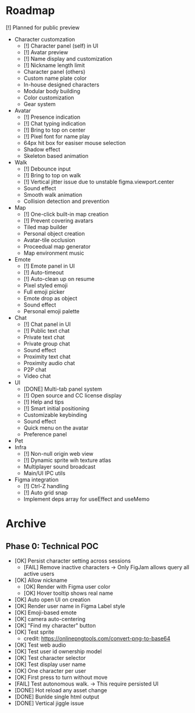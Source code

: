 # Roadmap

[!] Planned for public preview

- Character customzation
  - [!] Character panel (self) in UI
  - [!] Avatar preview
  - [!] Name display and customization
  - [!] Nickname length limit
  - Character panel (others)
  - Custom name plate color
  - In-house designed characters
  - Modular body building
  - Color customization
  - Gear system
- Avatar
  - [!] Presence indication
  - [!] Chat typing indication
  - [!] Bring to top on center
  - [!] Pixel font for name play
  - 64px hit box for easiser mouse selection
  - Shadow effect
  - Skeleton based animation
- Walk
  - [!] Debounce input
  - [!] Bring to top on walk
  - [!] Vertical jitter issue due to unstable figma.viewport.center
  - Sound effect
  - Smooth walk animation
  - Collision detection and prevention
- Map
  - [!] One-click built-in map creation
  - [!] Prevent covering avatars
  - Tiled map builder
  - Personal object creation
  - Avatar-tile occlusion
  - Proceedual map generator
  - Map environment music
- Emote
  - [!] Emote panel in UI
  - [!] Auto-timeout
  - [!] Auto-clean up on resume
  - Pixel styled emoji
  - Full emoji picker
  - Emote drop as object
  - Sound effect
  - Personal emoji palette
- Chat
  - [!] Chat panel in UI
  - [!] Public text chat
  - Private text chat
  - Private group chat
  - Sound effect
  - Proximity text chat
  - Proximity audio chat
  - P2P chat
  - Video chat
- UI
  - [DONE] Multi-tab panel system
  - [!] Open source and CC license display
  - [!] Help and tips
  - [!] Smart initial positioning
  - Customizable keybinding
  - Sound effect
  - Quick menu on the avatar
  - Preference panel
- Pet
- Infra
  - [!] Non-null origin web view
  - [!] Dynamic sprite wih texture atlas
  - Multiplayer sound broadcast
  - Main/UI IPC utils
- Figma integration
  - [!] Ctrl-Z handling
  - [!] Auto grid snap
  - Implement deps array for useEffect and useMemo

# Archive

## Phase 0: Technical POC

- [OK] Persist character setting across sessions
  - [FAIL] Remove inactive characters -> Only FigJam allows query all active users
- [OK] Allow nickname
  - [OK] Render with Figma user color
  - [OK] Hover tooltip shows real name
- [OK] Auto open UI on creation
- [OK] Render user name in Figma Label style
- [OK] Emoji-based emote
- [OK] camera auto-centering
- [OK] "Find my character" button
- [OK] Test sprite
  - credit: https://onlinepngtools.com/convert-png-to-base64
- [OK] Test web audio
- [OK] Test user id ownership model
- [OK] Test character selector
- [OK] Test display user name
- [OK] One character per user
- [OK] First press to turn without move
- [FAIL] Test autonomous walk. -> This require persisted UI
- [DONE] Hot reload any asset change
- [DONE] Bunlde single html output
- [DONE] Vertical jiggle issue
